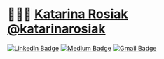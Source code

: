 # 👨🏻‍💻 [Katarina Rosiak](https://) [@katarinarosiak](https://)

[![Linkedin Badge](https://img.shields.io/badge/-Katarina%20Rosiak-blue?style=social&logo=Linkedin&logoColor=blue&link=https://www.linkedin.com/in/katarzyna-katarina-rosiak-467465b7/)](https://www.linkedin.com/in/katarzyna-katarina-rosiak-467465b7/) [![Medium Badge](http://img.shields.io/badge/-@katarinarosiak-1ca0f1?style=social&logo=Medium&logoColor=black&link=https://medium.com/@katarinarosiak)](https://medium.com/@katarinarosiak) [![Gmail Badge](https://img.shields.io/badge/-katarinarosiak@gmail.com-c14438?style=social&logo=Gmail&logoColor=red&link=mailto:katarinarosiak@gmail.com)](mailto:katarinarosiak@gmail.com)
